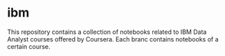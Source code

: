 # ibm
This repository contains a collection of notebooks related to IBM Data Analyst courses offered by Coursera. Each branc contains notebooks of a certain course.
